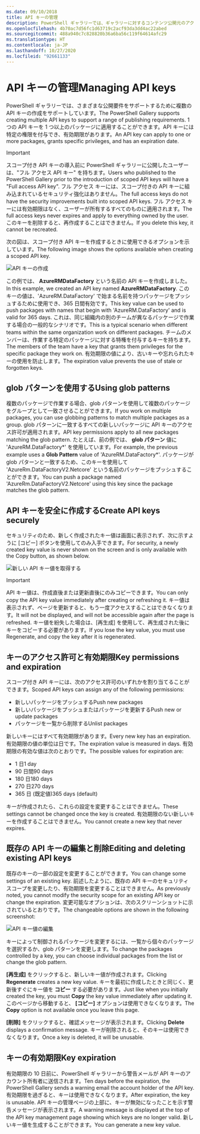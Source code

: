 ```yaml
---
ms.date: 09/10/2018
title: API キーの管理
description: PowerShell ギャラリーでは、ギャラリーに対するコンテンツ公開元のアクセスを認証するために、API キーが使用されます。
ms.openlocfilehash: 4b70ac7d56fc1d63719c2acf93da3dd4ac22abed
ms.sourcegitcommit: 488a940c7c828820b36a6ba56c119f64614afc29
ms.translationtype: HT
ms.contentlocale: ja-JP
ms.lasthandoff: 10/27/2020
ms.locfileid: "92661133"
---
```

# <a name="managing-api-keys"></a><span data-ttu-id="98724-103">API キーの管理</span><span class="sxs-lookup"><span data-stu-id="98724-103">Managing API keys</span></span>

<span data-ttu-id="98724-104">PowerShell ギャラリーでは、さまざまな公開要件をサポートするために複数の API キーの作成をサポートしています。</span><span class="sxs-lookup"><span data-stu-id="98724-104">The PowerShell Gallery supports creating multiple API keys to support a range of publishing requirements.</span></span> <span data-ttu-id="98724-105">1 つの API キーを 1 つ以上のパッケージに適用することができます。API キーには特定の権限を付与でき、有効期限があります。</span><span class="sxs-lookup"><span data-stu-id="98724-105">An API key can apply to one or more packages, grants specific privileges, and has an expiration date.</span></span>

> [!IMPORTANT]
> <span data-ttu-id="98724-106">スコープ付き API キーの導入前に PowerShell ギャラリーに公開したユーザーは、"フル アクセス API キー" を持ちます。</span><span class="sxs-lookup"><span data-stu-id="98724-106">Users who published to the PowerShell Gallery prior to the introduction of scoped API keys will have a "Full access API key".</span></span> <span data-ttu-id="98724-107">フル アクセス キーには、スコープ付きの API キーに組み込まれているセキュリティ強化はありません。</span><span class="sxs-lookup"><span data-stu-id="98724-107">The full access keys do not have the security improvements built into scoped API keys.</span></span> <span data-ttu-id="98724-108">フル アクセス キーには有効期限はなく、ユーザーが所有するすべてのものに適用されます。</span><span class="sxs-lookup"><span data-stu-id="98724-108">The full access keys never expires and apply to everything owned by the user.</span></span> <span data-ttu-id="98724-109">このキーを削除すると、再作成することはできません。</span><span class="sxs-lookup"><span data-stu-id="98724-109">If you delete this key, it cannot be recreated.</span></span>

<span data-ttu-id="98724-110">次の図は、スコープ付き API キーを作成するときに使用できるオプションを示しています。</span><span class="sxs-lookup"><span data-stu-id="98724-110">The following image shows the options available when creating a scoped API key.</span></span>

![API キーの作成](media/creating-APIkeys/PSGallery_KeyScoped.png)

<span data-ttu-id="98724-112">この例では、 **AzureRMDataFactory** という名前の API キーを作成しました。</span><span class="sxs-lookup"><span data-stu-id="98724-112">In this example, we created an API key named **AzureRMDataFactory**.</span></span> <span data-ttu-id="98724-113">このキーの値は、'AzureRM.DataFactory' で始まる名前を持つパッケージをプッシュするために使用でき、365 日間有効です。</span><span class="sxs-lookup"><span data-stu-id="98724-113">This key value can be used to push packages with names that begin with 'AzureRM.DataFactory' and is valid for 365 days.</span></span> <span data-ttu-id="98724-114">これは、同じ組織内の別のチームが異なるパッケージで作業する場合の一般的なシナリオです。</span><span class="sxs-lookup"><span data-stu-id="98724-114">This is a typical scenario when different teams within the same organization work on different packages.</span></span> <span data-ttu-id="98724-115">チームのメンバーは、作業する特定のパッケージに対する特権を付与するキーを持ちます。</span><span class="sxs-lookup"><span data-stu-id="98724-115">The members of the team have a key that grants them privileges for the specific package they work on.</span></span>
<span data-ttu-id="98724-116">有効期限の値により、古いキーや忘れられたキーの使用を防止します。</span><span class="sxs-lookup"><span data-stu-id="98724-116">The expiration value prevents the use of stale or forgotten keys.</span></span>

## <a name="using-glob-patterns"></a><span data-ttu-id="98724-117">glob パターンを使用する</span><span class="sxs-lookup"><span data-stu-id="98724-117">Using glob patterns</span></span>

<span data-ttu-id="98724-118">複数のパッケージで作業する場合、glob パターンを使用して複数のパッケージをグループとして一致させることができます。</span><span class="sxs-lookup"><span data-stu-id="98724-118">If you work on multiple packages, you can use globbing patterns to match multiple packages as a group.</span></span> <span data-ttu-id="98724-119">glob パターンに一致するすべての新しいパッケージに API キーのアクセス許可が適用されます。</span><span class="sxs-lookup"><span data-stu-id="98724-119">API key permissions apply to all new packages matching the glob pattern.</span></span> <span data-ttu-id="98724-120">たとえば、前の例では、 **glob パターン** 値に 'AzureRM.DataFactory\*' を使用しています。</span><span class="sxs-lookup"><span data-stu-id="98724-120">For example, the previous example uses a **Glob Pattern** value of 'AzureRM.DataFactory\*'.</span></span> <span data-ttu-id="98724-121">パッケージが glob パターンと一致するため、このキーを使用して 'AzureRm.DataFactoryV2.Netcore' という名前のパッケージをプッシュすることができます。</span><span class="sxs-lookup"><span data-stu-id="98724-121">You can push a package named 'AzureRm.DataFactoryV2.Netcore' using this key since the package matches the glob pattern.</span></span>

## <a name="create-api-keys-securely"></a><span data-ttu-id="98724-122">API キーを安全に作成する</span><span class="sxs-lookup"><span data-stu-id="98724-122">Create API keys securely</span></span>

<span data-ttu-id="98724-123">セキュリティのため、新しく作成されたキー値は画面に表示されず、次に示すように [コピー] ボタンを使用してのみ入手できます。</span><span class="sxs-lookup"><span data-stu-id="98724-123">For security, a newly created key value is never shown on the screen and is only available with the Copy button, as shown below.</span></span>

![新しい API キー値を取得する](media/creating-APIkeys/PSGallery_CopyCreatedKey.png)

> [!IMPORTANT]
> <span data-ttu-id="98724-125">API キー値は、作成直後または更新直後にのみコピーできます。</span><span class="sxs-lookup"><span data-stu-id="98724-125">You can only copy the API key value immediately after creating or refreshing it.</span></span> <span data-ttu-id="98724-126">キー値は表示されず、ページを更新すると、もう一度アクセスすることはできなくなります。</span><span class="sxs-lookup"><span data-stu-id="98724-126">It will not be displayed, and will not be accessible again after the page is refreshed.</span></span> <span data-ttu-id="98724-127">キー値を紛失した場合は、[再生成] を使用して、再生成された後にキーをコピーする必要があります。</span><span class="sxs-lookup"><span data-stu-id="98724-127">If you lose the key value, you must use Regenerate, and copy the key after it is regenerated.</span></span>

## <a name="key-permissions-and-expiration"></a><span data-ttu-id="98724-128">キーのアクセス許可と有効期限</span><span class="sxs-lookup"><span data-stu-id="98724-128">Key permissions and expiration</span></span>

<span data-ttu-id="98724-129">スコープ付き API キーには、次のアクセス許可のいずれかを割り当てることができます。</span><span class="sxs-lookup"><span data-stu-id="98724-129">Scoped API keys can assign any of the following permissions:</span></span>

- <span data-ttu-id="98724-130">新しいパッケージをプッシュする</span><span class="sxs-lookup"><span data-stu-id="98724-130">Push new packages</span></span>
- <span data-ttu-id="98724-131">新しいパッケージをプッシュまたはパッケージを更新する</span><span class="sxs-lookup"><span data-stu-id="98724-131">Push new or update packages</span></span>
- <span data-ttu-id="98724-132">パッケージを一覧から削除する</span><span class="sxs-lookup"><span data-stu-id="98724-132">Unlist packages</span></span>

<span data-ttu-id="98724-133">新しいキーにはすべて有効期限があります。</span><span class="sxs-lookup"><span data-stu-id="98724-133">Every new key has an expiration.</span></span> <span data-ttu-id="98724-134">有効期限の値の単位は日です。</span><span class="sxs-lookup"><span data-stu-id="98724-134">The expiration value is measured in days.</span></span> <span data-ttu-id="98724-135">有効期限の有効な値は次のとおりです。</span><span class="sxs-lookup"><span data-stu-id="98724-135">The possible values for expiration are:</span></span>

- <span data-ttu-id="98724-136">1 日</span><span class="sxs-lookup"><span data-stu-id="98724-136">1 day</span></span>
- <span data-ttu-id="98724-137">90 日間</span><span class="sxs-lookup"><span data-stu-id="98724-137">90 days</span></span>
- <span data-ttu-id="98724-138">180 日</span><span class="sxs-lookup"><span data-stu-id="98724-138">180 days</span></span>
- <span data-ttu-id="98724-139">270 日</span><span class="sxs-lookup"><span data-stu-id="98724-139">270 days</span></span>
- <span data-ttu-id="98724-140">365 日 (既定値)</span><span class="sxs-lookup"><span data-stu-id="98724-140">365 days (default)</span></span>

<span data-ttu-id="98724-141">キーが作成されたら、これらの設定を変更することはできません。</span><span class="sxs-lookup"><span data-stu-id="98724-141">These settings cannot be changed once the key is created.</span></span> <span data-ttu-id="98724-142">有効期限のない新しいキーを作成することはできません。</span><span class="sxs-lookup"><span data-stu-id="98724-142">You cannot create a new key that never expires.</span></span>

## <a name="editing-and-deleting-existing-api-keys"></a><span data-ttu-id="98724-143">既存の API キーの編集と削除</span><span class="sxs-lookup"><span data-stu-id="98724-143">Editing and deleting existing API keys</span></span>

<span data-ttu-id="98724-144">既存のキーの一部の設定を変更することができます。</span><span class="sxs-lookup"><span data-stu-id="98724-144">You can change some settings of an existing key.</span></span> <span data-ttu-id="98724-145">前述したように、既存の API キーのセキュリティ スコープを変更したり、有効期限を変更することはできません。</span><span class="sxs-lookup"><span data-stu-id="98724-145">As previously noted, you cannot modify the security scope for an existing API key or change the expiration.</span></span> <span data-ttu-id="98724-146">変更可能なオプションは、次のスクリーンショットに示されているとおりです。</span><span class="sxs-lookup"><span data-stu-id="98724-146">The changeable options are shown in the following screenshot:</span></span>

![API キー値の編集](media/creating-APIkeys/PSGallery_EditAPIKey.png)

<span data-ttu-id="98724-148">キーによって制御されるパッケージを変更するには、一覧から個々のパッケージを選択するか、glob パターンを変更します。</span><span class="sxs-lookup"><span data-stu-id="98724-148">To change the packages controlled by a key, you can choose individual packages from the list or change the glob pattern.</span></span>

<span data-ttu-id="98724-149">**[再生成]** をクリックすると、新しいキー値が作成されます。</span><span class="sxs-lookup"><span data-stu-id="98724-149">Clicking **Regenerate** creates a new key value.</span></span> <span data-ttu-id="98724-150">キーを最初に作成したときと同じく、更新後すぐにキー値を **コピー** する必要があります。</span><span class="sxs-lookup"><span data-stu-id="98724-150">Just like when you initially created the key, you must **Copy** the key value immediately after updating it.</span></span> <span data-ttu-id="98724-151">このページから移動すると、 **[コピー]** オプションは使用できなくなります。</span><span class="sxs-lookup"><span data-stu-id="98724-151">The **Copy** option is not available once you leave this page.</span></span>

<span data-ttu-id="98724-152">**[削除]** をクリックすると、確認メッセージが表示されます。</span><span class="sxs-lookup"><span data-stu-id="98724-152">Clicking **Delete** displays a confirmation message.</span></span> <span data-ttu-id="98724-153">キーが削除されると、そのキーは使用できなくなります。</span><span class="sxs-lookup"><span data-stu-id="98724-153">Once a key is deleted, it will be unusable.</span></span>

## <a name="key-expiration"></a><span data-ttu-id="98724-154">キーの有効期限</span><span class="sxs-lookup"><span data-stu-id="98724-154">Key expiration</span></span>

<span data-ttu-id="98724-155">有効期限の 10 日前に、PowerShell ギャラリーから警告メールが API キーのアカウント所有者に送信されます。</span><span class="sxs-lookup"><span data-stu-id="98724-155">Ten days before the expiration, the PowerShell Gallery sends a warning email the account holder of the API key.</span></span> <span data-ttu-id="98724-156">有効期限を過ぎると、キーは使用できなくなります。</span><span class="sxs-lookup"><span data-stu-id="98724-156">After expiration, the key is unusable.</span></span> <span data-ttu-id="98724-157">API キーの管理ページの上部に、キーが無効になったことを示す警告メッセージが表示されます。</span><span class="sxs-lookup"><span data-stu-id="98724-157">A warning message is displayed at the top of the API key management page showing which keys are no longer valid.</span></span> <span data-ttu-id="98724-158">新しいキー値を生成することができます。</span><span class="sxs-lookup"><span data-stu-id="98724-158">You can generate a new key value.</span></span>

